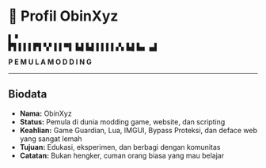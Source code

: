 # 👤 Profil ObinXyz

  ▌ ▘        
▛▌▌▌▌▛▌▚▘▌▌▀▌
▙▌▙▌▌▌▌▌▞▖▙▌▙▖
         ▄▌  


**P E M U L A   M O D D I N G**

---

## Biodata

- **Nama:** ObinXyz  
- **Status:** Pemula di dunia modding game, website, dan scripting  
- **Keahlian:** Game Guardian, Lua, IMGUI, Bypass Proteksi, dan deface web yang sangat lemah  
- **Tujuan:** Edukasi, eksperimen, dan berbagi dengan komunitas  
- **Catatan:** Bukan hengker, cuman orang biasa yang mau belajar
